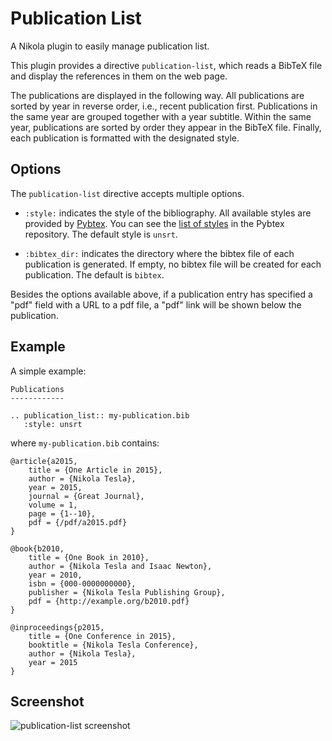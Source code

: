# Publication List

A Nikola plugin to easily manage publication list.

This plugin provides a directive `publication-list`, which reads a BibTeX file
and display the references in them on the web page.

The publications are displayed in the following way. All publications are sorted
by year in reverse order, i.e., recent publication first. Publications in the
same year are grouped together with a year subtitle. Within the same year,
publications are sorted by order they appear in the BibTeX file. Finally, each
publication is formatted with the designated style.

## Options

The `publication-list` directive accepts multiple options.

* `:style:` indicates the style of the bibliography. All available styles are
  provided by [Pybtex][]. You can see the [list of styles][] in the Pybtex
  repository. The default style is `unsrt`.

* `:bibtex_dir:` indicates the directory where the bibtex file of each
  publication is generated. If empty, no bibtex file will be created for each
  publication. The default is `bibtex`.

Besides the options available above, if a publication entry has specified a
"pdf" field with a URL to a pdf file, a "pdf" link will be shown below the
publication.

## Example

A simple example:

    Publications
    ------------

    .. publication_list:: my-publication.bib
       :style: unsrt

where `my-publication.bib` contains:

    @article{a2015,
        title = {One Article in 2015},
        author = {Nikola Tesla},
        year = 2015,
        journal = {Great Journal},
        volume = 1,
        page = {1--10},
        pdf = {/pdf/a2015.pdf}
    }

    @book{b2010,
        title = {One Book in 2010},
        author = {Nikola Tesla and Isaac Newton},
        year = 2010,
        isbn = {000-0000000000},
        publisher = {Nikola Tesla Publishing Group},
        pdf = {http://example.org/b2010.pdf}
    }

    @inproceedings{p2015,
        title = {One Conference in 2015},
        booktitle = {Nikola Tesla Conference},
        author = {Nikola Tesla},
        year = 2015
    }

## Screenshot

![publication-list screenshot](http://plugins.getnikola.com/__data__/publication-list-screenshot.png)

[list of styles]: https://bitbucket.org/pybtex-devs/pybtex/src/master/pybtex/style/formatting/
[Pybtex]: http://pybtex.org
